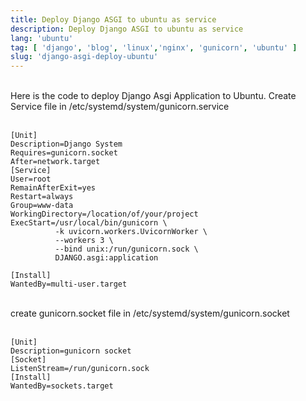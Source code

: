 ```yaml
---
title: Deploy Django ASGI to ubuntu as service
description: Deploy Django ASGI to ubuntu as service
lang: 'ubuntu'
tag: [ 'django', 'blog', 'linux','nginx', 'gunicorn', 'ubuntu' ]
slug: 'django-asgi-deploy-ubuntu'
---
```


<br/>
Here is the code to deploy Django Asgi Application to Ubuntu.
Create Service file in /etc/systemd/system/gunicorn.service
<br>
<br>
<CodeBlock>

```text
[Unit]
Description=Django System
Requires=gunicorn.socket
After=network.target
[Service]
User=root
RemainAfterExit=yes
Restart=always
Group=www-data
WorkingDirectory=/location/of/your/project
ExecStart=/usr/local/bin/gunicorn \
          -k uvicorn.workers.UvicornWorker \
          --workers 3 \
          --bind unix:/run/gunicorn.sock \
          DJANGO.asgi:application

[Install]
WantedBy=multi-user.target

```

</CodeBlock>

<br/>
create gunicorn.socket file in /etc/systemd/system/gunicorn.socket
<br>
<br>
<CodeBlock>


```text
[Unit]
Description=gunicorn socket
[Socket]
ListenStream=/run/gunicorn.sock
[Install]
WantedBy=sockets.target
```
</CodeBlock>
